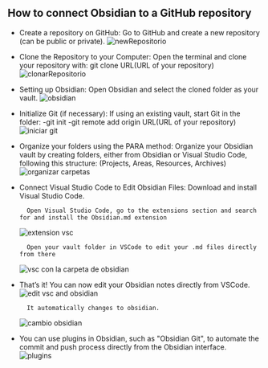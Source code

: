 ## How to connect Obsidian to a GitHub repository
- Create a repository on GitHub:
		Go to GitHub and create a new repository (can be public or private).
  ![newRepositorio](https://github.com/user-attachments/assets/bad4c10c-af9e-4627-b3b4-d06b3bdeea6a)
  
- Clone the Repository to your Computer:
		Open the terminal and clone your repository with: git clone URL(URL of your repository)
  ![clonarRepositorio](https://github.com/user-attachments/assets/a3084eb2-6c87-4908-a9b8-11cc1b756e4a)
  
- Setting up Obsidian: 
		Open Obsidian and select the cloned folder as your vault.
  ![obsidian](https://github.com/user-attachments/assets/4fd69788-d0b2-4b3e-b482-a34e8afddd1f)
  
- Initialize Git (if necessary):
		If using an existing vault, start Git in the folder: -git init -git remote add origin URL(URL of your repository)
  ![iniciar git](https://github.com/user-attachments/assets/0183a727-af7e-4dd7-8985-35fb4b02587b)

- Organize your folders using the PARA method:
		Organize your Obsidian vault by creating folders, either from Obsidian or Visual Studio Code, following this structure: (Projects, Areas, Resources, Archives)
  ![organizar carpetas](https://github.com/user-attachments/assets/7c4e6854-f286-458c-95ea-811fc56c70e0)

- Connect Visual Studio Code to Edit Obsidian Files:
		Download and install Visual Studio Code.
  
		Open Visual Studio Code, go to the extensions section and search for and install the Obsidian.md extension
  ![extension vsc](https://github.com/user-attachments/assets/69eb96bd-8a08-42ed-92d7-ba131769e626)

		Open your vault folder in VSCode to edit your .md files directly from there
  ![vsc con la carpeta de obsidian](https://github.com/user-attachments/assets/accd1d6c-b6db-44b2-abbb-7c8c7653b3b1)
  
- That’s it! You can now edit your Obsidian notes directly from VSCode.
  ![edit vsc and obsidian](https://github.com/user-attachments/assets/21eca488-1970-438d-9ba8-fe6d369f3270)

		It automatically changes to obsidian.
  ![cambio obsidian](https://github.com/user-attachments/assets/644c773c-f0da-434c-a8c3-55ff454be058)

- You can use plugins in Obsidian, such as "Obsidian Git", to automate the commit and push process directly from the Obsidian interface.
  ![plugins](https://github.com/user-attachments/assets/4d599f53-019a-40fc-b227-ebf7aba00dec)

